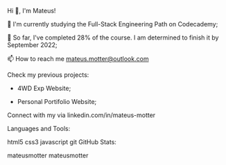 Hi 👋, I'm Mateus!

 
 🔭 I'm currently studying the Full-Stack Engineering Path on Codecademy;
 
 🌱 So far, I've completed 28% of the course. I am determined to finish it by September 2022;
 
 📫 How to reach me mateus.motter@outlook.com
 
 Check my previous projects:
 
 - 4WD Exp Website;
 
 - Personal Portifolio Website;
 
 Connect with my via linkedin.com/in/mateus-motter
 
 Languages and Tools:

 html5  css3  javascript git 
GitHub Stats:

mateusmotter
 mateusmotter
